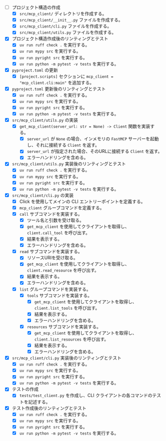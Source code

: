 - [ ] プロジェクト構造の作成
  - [x] `src/mcp_client/` ディレクトリを作成する。
  - [x] `src/mcp_client/__init__.py` ファイルを作成する。
  - [x] `src/mcp_client/cli.py` ファイルを作成する。
  - [x] `src/mcp_client/utils.py` ファイルを作成する。
- [x] プロジェクト構造作成後のリンティングとテスト
  - [x] `uv run ruff check .` を実行する。
  - [x] `uv run mypy src` を実行する。
  - [x] `uv run pyright src` を実行する。
  - [x] `uv run python -m pytest -v tests` を実行する。
- [x] `pyproject.toml` の更新
  - [x] `[project.scripts]` セクションに `mcp_client = "mcp_client.cli:main"` を追加する。
- [x] `pyproject.toml` 更新後のリンティングとテスト
  - [x] `uv run ruff check .` を実行する。
  - [x] `uv run mypy src` を実行する。
  - [x] `uv run pyright src` を実行する。
  - [x] `uv run python -m pytest -v tests` を実行する。
- [x] `src/mcp_client/utils.py` の実装
  - [x] `get_mcp_client(server_url: str = None) -> Client` 関数を実装する。
    - [x] `server_url` が `None` の場合、インメモリの `FastMCP` サーバーを起動し、それに接続する `Client` を返す。
    - [x] `server_url` が指定された場合、そのURLに接続する `Client` を返す。
    - [x] エラーハンドリングを含める。
- [x] `src/mcp_client/utils.py` 実装後のリンティングとテスト
  - [x] `uv run ruff check .` を実行する。
  - [x] `uv run mypy src` を実行する。
  - [x] `uv run pyright src` を実行する。
  - [x] `uv run python -m pytest -v tests` を実行する。
- [x] `src/mcp_client/cli.py` の実装
  - [x] Click を使用してメインの CLI エントリーポイントを定義する。
  - [x] `mcp_client` グループコマンドを定義する。
  - [x] `call` サブコマンドを実装する。
    - [x] ツール名と引数を受け取る。
    - [x] `get_mcp_client` を使用してクライアントを取得し、`client.call_tool` を呼び出す。
    - [x] 結果を表示する。
    - [x] エラーハンドリングを含める。
  - [x] `read` サブコマンドを実装する。
    - [x] リソースURIを受け取る。
    - [x] `get_mcp_client` を使用してクライアントを取得し、`client.read_resource` を呼び出す。
    - [x] 結果を表示する。
    - [x] エラーハンドリングを含める。
  - [x] `list` グループコマンドを実装する。
    - [x] `tools` サブコマンドを実装する。
      - [x] `get_mcp_client` を使用してクライアントを取得し、`client.list_tools` を呼び出す。
      - [x] 結果を表示する。
      - [x] エラーハンドリングを含める。
    - [x] `resources` サブコマンドを実装する。
      - [x] `get_mcp_client` を使用してクライアントを取得し、`client.list_resources` を呼び出す。
      - [x] 結果を表示する。
      - [x] エラーハンドリングを含める。
- [x] `src/mcp_client/cli.py` 実装後のリンティングとテスト
  - [x] `uv run ruff check .` を実行する。
  - [x] `uv run mypy src` を実行する。
  - [x] `uv run pyright src` を実行する。
  - [x] `uv run python -m pytest -v tests` を実行する。
- [x] テストの作成
  - [x] `tests/test_client.py` を作成し、CLI クライアントの各コマンドのテストを記述する。
- [x] テスト作成後のリンティングとテスト
  - [x] `uv run ruff check .` を実行する。
  - [x] `uv run mypy src` を実行する。
  - [x] `uv run pyright src` を実行する。
  - [x] `uv run python -m pytest -v tests` を実行する。